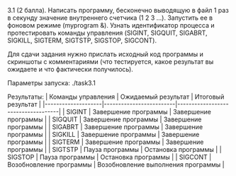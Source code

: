 3.1 (2 балла). Написать программу, бесконечно выводящую в файл 1 раз в секунду значение внутреннего счетчика (1 2 3 ...). Запустить ее в фоновом режиме (myprogram &). Узнать идентификатор процесса и протестировать команды управления (SIGINT, SIGQUIT, SIGABRT, SIGKILL, SIGTERM, SIGTSTP, SIGSTOP, SIGCONT).

Для сдачи задания нужно прислать исходный код программы и скриншоты с комментариями (что тестируется, какое результат вы ожидаете и что фактически получилось).

Параметры запуска: ./task3.1

Результаты:
| Команды управления | Ожидаемый результат     | Итоговый результат                 |
|--------------------|-------------------------|------------------------------------|
| SIGINT             | Завершение программы    | Завершение программы               |
| SIGQUIT            | Завершение программы    | Завершение программы               |
| SIGABRT            | Завершение программы    | Завершение программы               |
| SIGKILL            | Завершение программы    | Завершение программы               |
| SIGTERM            | Завершение программы    | Завершение программы               |
| SIGTSTP            | Пауза программы         | Остановка программы                |
| SIGSTOP            | Пауза программы         | Остановка программы                |
| SIGCONT            | Возобновление программы | Возобновление выполнения программы |
